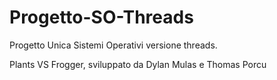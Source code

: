 # Progetto-SO-Threads
Progetto Unica Sistemi Operativi versione threads.

Plants VS Frogger, sviluppato da Dylan Mulas e Thomas Porcu
